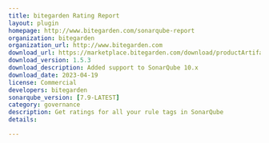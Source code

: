 ```yaml
---
title: bitegarden Rating Report
layout: plugin
homepage: http://www.bitegarden.com/sonarqube-report
organization: bitegarden
organization_url: http://www.bitegarden.com
download_url: https://marketplace.bitegarden.com/download/productArtifact?productName=bitegarden-sonarqube-rating-report&productVersion=1.5.3&productFileExt=jar&customerEmail=sonarplugins@gmail.com&customerName=sonarqube&customerSurnames=marketplace&customerCompany=bitegarden
download_version: 1.5.3
download_description: Added support to SonarQube 10.x
download_date: 2023-04-19
license: Commercial
developers: bitegarden
sonarqube_version: [7.9-LATEST]
category: governance
description: Get ratings for all your rule tags in SonarQube
details: 

---
```

